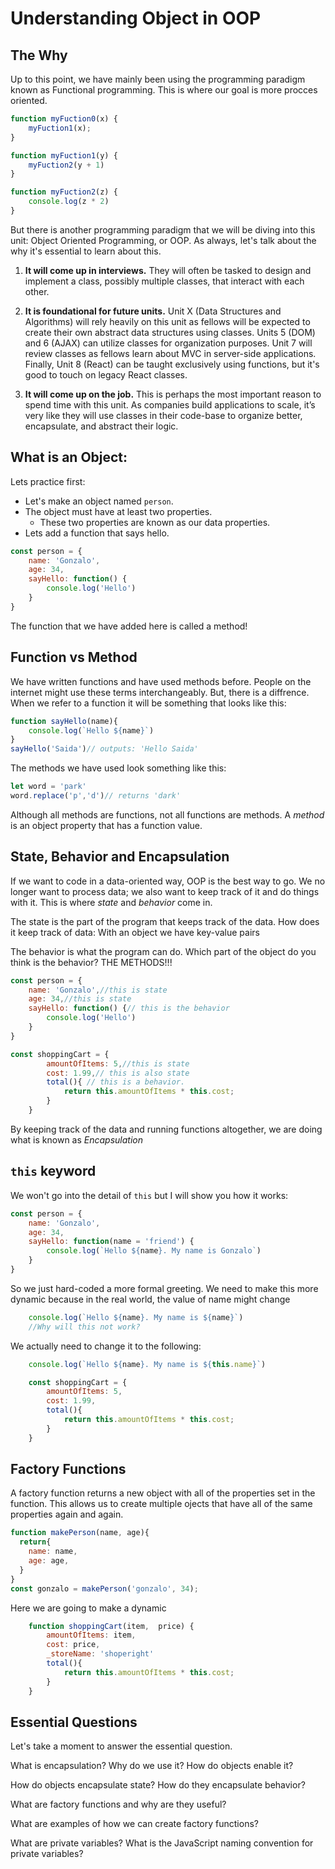 # Understanding Object in OOP

## The Why

Up to this point, we have mainly been using the programming paradigm known as Functional programming. This is where our goal is more procces oriented. 

```js
function myFuction0(x) {
	myFuction1(x);
}

function myFuction1(y) {
	myFuction2(y + 1)
}

function myFuction2(z) {
	console.log(z * 2)
}
```
But there is another programming paradigm that we will be diving into this unit: Object Oriented Programming, or OOP. As always, let's talk about the why it's essential to learn about this. 

1. **It will come up in interviews.** They will often be tasked to design and implement a class, possibly multiple classes, that interact with each other. 

2. **It is foundational for future units.** Unit X (Data Structures and Algorithms) will rely heavily on this unit as fellows will be expected to create their own abstract data structures using classes. Units 5 (DOM) and 6 (AJAX) can utilize classes for organization purposes. Unit 7 will review classes as fellows learn about MVC in server-side applications. Finally, Unit 8 (React) can be taught exclusively using functions, but it's good to touch on legacy React classes.  

3. **It will come up on the job.** This is perhaps the most important reason to spend time with this unit. As companies build applications to scale, it’s very like they will use classes in their code-base to organize better, encapsulate, and abstract their logic.


## What is an Object:

Lets practice first:
* Let's make an object named `person`. 
* The object must have at least two properties.
	* These two properties are known as our data properties.
* Lets add a function that says hello.

```js
const person = {
	name: 'Gonzalo',
	age: 34,
	sayHello: function() {
		console.log('Hello')
	}
}
```
The function that we have added here is called a method!

## Function vs Method

We have written functions and have used methods before. People on the internet might use these terms interchangeably. But, there is a diffrence. When we refer to a function it will be something that looks like this: 
```js
function sayHello(name){
	console.log(`Hello ${name}`)
}
sayHello('Saida')// outputs: 'Hello Saida'
```
The methods we have used look something like this: 
```js
let word = 'park'
word.replace('p','d')// returns 'dark'
```
Although all methods are functions, not all functions are methods. A *method* is an object property that has a function value.


## State, Behavior and Encapsulation

If we want to code in a data-oriented way, OOP is the best way to go. We no longer want to process data; we also want to keep track of it and do things with it. This is where *state* and *behavior* come in.
 
The state is the part of the program that keeps track of the data.
How does it keep track of data:
With an object we have key-value pairs

The behavior is what the program can do.
Which part of the object do you think is the behavior?
THE METHODS!!!

```js
const person = {
	name: 'Gonzalo',//this is state
	age: 34,//this is state
	sayHello: function() {// this is the behavior
		console.log('Hello')
	}
}

const shoppingCart = {
        amountOfItems: 5,//this is state
        cost: 1.99,// this is also state
        total(){ // this is a behavior. 
            return this.amountOfItems * this.cost;
        }
    }
```

By keeping track of the data and running functions altogether, we are doing what is known as *Encapsulation*

## `this` keyword 

We won't go into the detail of `this` but I will show you how it works: 

```js
const person = {
	name: 'Gonzalo',
	age: 34,
	sayHello: function(name = 'friend') {
		console.log(`Hello ${name}. My name is Gonzalo`)
	}
}

```
So we just hard-coded a more formal greeting. We need to make this more dynamic because in the real world, the value of name might change

```js
	console.log(`Hello ${name}. My name is ${name}`)
	//Why will this not work?
```

We actually need to change it to the following:

```js
	console.log(`Hello ${name}. My name is ${this.name}`)
```

```js
    const shoppingCart = {
        amountOfItems: 5,
        cost: 1.99,
        total(){
            return this.amountOfItems * this.cost;
        }
    }
```
## Factory Functions

A factory function returns a new object with all of the properties set in the function. This allows us to create multiple ojects that have all of the same properties again and again.

```js
function makePerson(name, age){
  return{
    name: name,
    age: age,
  }
}
const gonzalo = makePerson('gonzalo', 34);
```

Here we are going to make a dynamic 
```js
    function shoppingCart(item,  price) {
        amountOfItems: item,
        cost: price,
		_storeName: 'shoperight'
      	total(){
            return this.amountOfItems * this.cost;
        }
    }
```

## Essential Questions

Let's take a moment to answer the essential question. 

What is encapsulation? Why do we use it? How do objects enable it?

How do objects encapsulate state? How do they encapsulate behavior?

What are factory functions and why are they useful?

What are examples of how we can create factory functions?

What are private variables? What is the JavaScript naming convention for private variables?